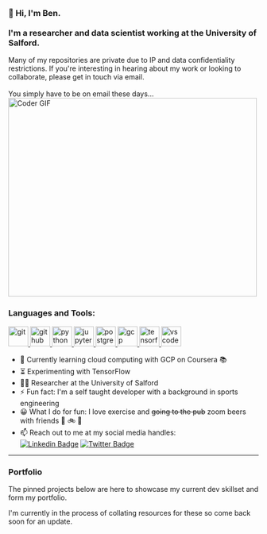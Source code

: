 <h3 align="left">
 <abc>
  <br>👋 Hi, I'm Ben.<br>
  <br> I'm a researcher and data scientist working at the University of Salford. <br>
 </abc>
</h3>
Many of my repositories are private due to IP and data confidentiality restrictions. If you're interesting in hearing about my work or looking to collaborate, please get in touch via email. <br>
<br>You simply have to be on email these days... <br>
<img src="https://media.giphy.com/media/SWoSkN6DxTszqIKEqv/giphy.gif" alt="Coder GIF" width="500" height="400">

<h3 align="left">Languages and Tools:</h3>

<p align="left">
 <a href="https://git-scm.com/" target="_blank"> <img src="https://www.vectorlogo.zone/logos/git-scm/git-scm-icon.svg" alt="git" width="40" height="40"/> </a>
 <a href="https://github.com/" target="_blank"> <img src="https://www.vectorlogo.zone/logos/github/github-icon.svg" alt="github" width="40" height="40"/> </a>
 <a href="https://www.python.org/" target="_blank"> <img src="https://www.vectorlogo.zone/logos/python/python-icon.svg" alt="python" width="40" height="40"/> </a>
 <a href="https://jupyter.org/" target="_blank"> <img src="https://www.vectorlogo.zone/logos/jupyter/jupyter-icon.svg" alt="jupyter" width="40" height="40"/> </a>
 <a href="https://www.postgresql.org/" target="_blank"> <img src="https://www.vectorlogo.zone/logos/postgresql/postgresql-icon.svg" alt="postgresql" width="40" height="40"/> </a>
 <a href="https://cloud.google.com/" target="_blank"> <img src="https://www.vectorlogo.zone/logos/google_cloud/google_cloud-icon.svg" alt="gcp" width="40" height="40"/> </a>
 <a href="https://www.tensorflow.org/" target="_blank"> <img src="https://www.vectorlogo.zone/logos/tensorflow/tensorflow-icon.svg" alt="tensorfolw" width="40" height="40"/> </a>
 <a href="https://code.visualstudio.com/" target="_blank"> <img src="https://www.vectorlogo.zone/logos/visualstudio_code/visualstudio_code-icon.svg" alt="vscode" width="40" height="40"/> </a>
</p>

- :telescope: Currently learning cloud computing with GCP on Coursera :books:
- :hourglass_flowing_sand: Experimenting with TensorFlow
- :man_technologist: Researcher at the University of Salford
- :zap: Fun fact: I'm a self taught developer with a background in sports engineering
- :grinning: What I do for fun: I love exercise and <s>going to the pub</s> zoom beers with friends :running: :bike: :beers:
- :mailbox: Reach out to me at my social media handles: <br>
[![Linkedin Badge](https://img.shields.io/static/v1?label=linkedin&message=benjamin-griffiths&color=blue&link=https://www.linkedin.com/in/benjamin-griffiths-90292212/)](https://www.linkedin.com/in/benjamin-griffiths-90292212/) [![Twitter Badge](https://img.shields.io/badge/-@Ben_Jamin_Griff-1ca0f1?style=flat-square&labelColor=1ca0f1&logo=twitter&logoColor=white&link=https://twitter.com/Ben_Jamin_Griff/)](https://twitter.com/Ben_Jamin_Griff)

---
<h3 align="left">Portfolio</h3>
The pinned projects below are here to showcase my current dev skillset and form my portfolio.

I'm currently in the process of collating resources for these so come back soon for an update.
